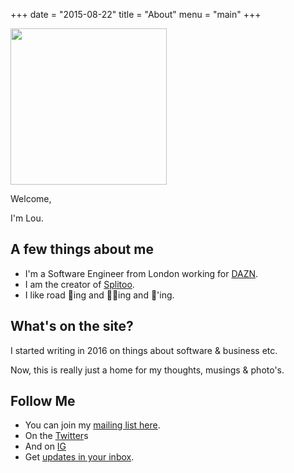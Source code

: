 +++
date  = "2015-08-22"
title = "About"
menu  = "main"
+++

<!-- {{< instagram BsOqc0QgBT- >}} -->

<img src="/loujaybee/img/lou.jpeg" width="250px" />

Welcome, 

I'm Lou. 

## A few things about me

* I'm a Software Engineer from London working for [DAZN](http://dazn.com).
* I am the creator of [Splitoo](http://splitoo.com). 
* I like road 🚴‍ing and 🏋🏻ing and 📸'ing.

## What's on the site? 

I started writing in 2016 on things about software & business etc. 

Now, this is really just a home for my thoughts, musings & photo's. 

## Follow Me

* You can join my [mailing list here]().
* On the [Twitter](https://twitter.com/loujaybee)s
* And on [IG](https://www.instagram.com/loujaybee/)
* Get [updates in your inbox](https://us15.list-manage.com/subscribe?u=1a0680454e8c66bf2eb8d36b0&id=07f618edfd).